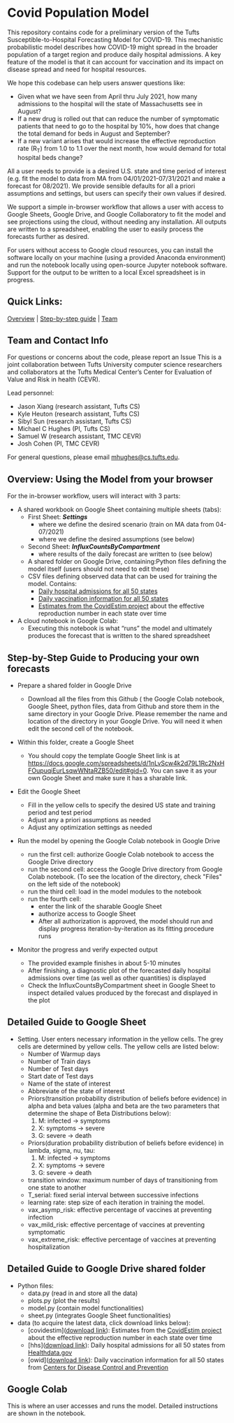 # Covid Population Model
This repository contains code for a preliminary version of the Tufts Susceptible-to-Hospital Forecasting Model for COVID-19. This mechanistic probabilistic model describes how COVID-19 might spread in the broader population of a target region and produce daily hospital admissions. A key feature of the model is that it can account for vaccination and its impact on disease spread and need for hospital resources.

We hope this codebase can help users answer questions like:
- Given what we have seen from April thru July 2021, how many admissions to the hospital will the state of Massachusetts see in August?
- If a new drug is rolled out that can reduce the number of symptomatic patients that need to go to the hospital by 10%, how does that change the total demand for beds in August and September?
- If a new variant arises that would increase the effective reproduction rate (R<sub>T</sub>) from 1.0 to 1.1 over the next month, how would demand for total hospital beds change?

All a user needs to provide is a desired U.S. state and time period of interest (e.g. fit the model to data from MA from 04/01/2021-07/31/2021 and make a forecast for 08/2021). We provide sensible defaults for all a priori assumptions and settings, but users can specify their own values if desired.

We support a simple in-browser workflow that allows a user with access to Google Sheets, Google Drive, and Google Collaboratory to fit the model and see projections using the cloud, without needing any installation. All outputs are written to a spreadsheet, enabling the user to easily process the forecasts further as desired.

For users without access to Google cloud resources, you can install the software locally on your machine (using a provided Anaconda environment) and run the notebook locally using open-source Jupyter notebook software. Support for the output to be written to a local Excel spreadsheet is in progress.

## Quick Links: 
[Overview](#overview-using-the-model-from-your-browser) | [Step-by-step guide](#step-by-step-guide-to-producing-your-own-forecasts) | [Team](#team-and-contact-info)

## Team and Contact Info

For questions or concerns about the code, please report an Issue
This is a joint collaboration between Tufts University computer science researchers and collaborators at the Tufts Medical Center’s Center for Evaluation of Value and Risk in health (CEVR).

Lead personnel:
- Jason Xiang (research assistant, Tufts CS)
- Kyle Heuton (research assistant, Tufts CS)
- Sibyl Sun (research assistant, Tufts CS)
- Michael C Hughes (PI, Tufts CS)
- Samuel W (research assistant, TMC CEVR)
- Josh Cohen (PI, TMC CEVR)

For general questions, please email mhughes@cs.tufts.edu.


## Overview: Using the Model from your browser
For the in-browser workflow, users will interact with 3 parts: 
- A shared workbook on Google Sheet containing multiple sheets (tabs):
  - First Sheet: ***Settings***
    - where we define the desired scenario (train on MA data from 04-07/2021)
    - where we define the desired assumptions (see below)
  - Second Sheet: ***InfluxCountsByCompartment***
    - where results of the daily forecast are written to (see below)
  - A shared folder on Google Drive, containing:Python files defining the model itself (users should not need to edit these)
  - CSV files defining observed data that can be used for training the model. Contains:
    - [Daily hospital admissions for all 50 states](https://healthdata.gov/api/views/g62h-syeh/rows.csv?accessType=DOWNLOAD)
    - [Daily vaccination information for all 50 states](https://data.cdc.gov/api/views/unsk-b7fc/rows.csv?accessType=DOWNLOAD)
    - [Estimates from the CovidEstim project](https://covidestim.s3.us-east-2.amazonaws.com/latest/state/estimates.csv) about the effective reproduction number in each state over time
- A cloud notebook in Google Colab:
  - Executing this notebook is what “runs” the model and ultimately produces the forecast that is written to the shared spreadsheet 


## Step-by-Step Guide to Producing your own forecasts 
- Prepare a shared folder in Google Drive 
  - Download all the files from this Github ( the Google Colab notebook, Google Sheet, python files, data from Github and store them in the same directory in your Google Drive. Please remember the name and location of the directory in your Google Drive. You will need it when edit the second cell of the notebook.

- Within this folder, create a  Google Sheet
  - You should copy the template Google Sheet link is at https://docs.google.com/spreadsheets/d/1nLvScw4k2d79L1Rc2NxHFOupuqiEurLsqwWNtaRZB50/edit#gid=0. You can save it as your own Google Sheet and make sure it has a sharable link.
- Edit the Google Sheet
  - Fill in the yellow cells to specify the desired US state and training period and test period
  - Adjust any a priori assumptions as needed
  - Adjust any optimization settings as needed
- Run the model by opening the Google Colab notebook in Google Drive
  - run the first cell: authorize Google Colab notebook to access the Google Drive directory
  - run the second cell: access the Google Drive directory from Google Colab notebook. (To see the location of the directory, check "Files" on the left side of the notebook)
  - run the third cell: load in the model modules to the notebook
  - run the fourth cell:
    - enter the link of the sharable Google Sheet
    - authorize access to Google Sheet
    - After all authorization is approved, the model should run and display progress iteration-by-iteration as its fitting procedure runs 
- Monitor the progress and verify expected output
  - The provided example finishes in about 5-10 minutes
   - After finishing, a diagnostic plot of the forecasted daily hospital admissions over time (as well as other quantities) is displayed
   - Check the InfluxCountsByCompartment sheet in Google Sheet to inspect detailed values produced by the forecast and displayed in the plot

## Detailed Guide to Google Sheet
- Setting. User enters necessary information in the yellow cells. The grey cells are determined by yellow cells. The yellow cells are listed below:
  - Number of Warmup days
  - Number of Train days
  - Number of Test days
  - Start date of Test days
  - Name of the state of interest
  - Abbreviate of the state of interest
  - Priors(transition probability distribution of beliefs before evidence) in alpha and beta values (alpha and beta are the two parameters that determine the shape of Beta Distributions below):
    1. M: infected -> symptoms
    2. X: symptoms -> severe
    3. G: severe -> death
  - Priors(duration probability distribution of beliefs before evidence) in lambda, sigma, nu, tau:
    1. M: infected -> symptoms
    2. X: symptoms -> severe
    3. G: severe -> death
  - transition window: maximum number of days of transitioning from one state to another
  - T_serial: fixed serial interval between successive infections
  - learning rate: step size of each iteration in training the model.
  - vax_asymp_risk: effective percentage of vaccines at preventing infection
  - vax_mild_risk: effective percentage of vaccines at preventing symptomatic
  - vax_extreme_risk: effective percentage of vaccines at preventing hospitalization


## Detailed Guide to Google Drive shared folder
- Python files:
  - data.py (read in and store all the data)
  - plots.py (plot the results)
  - model.py (contain model functionalities)
  - sheet.py (integrates Google Sheet functionalities)
- data (to acquire the latest data, click download links below):
  - [covidestim]([download link](https://covidestim.s3.us-east-2.amazonaws.com/latest/state/estimates.csv)): Estimates from the [CovidEstim project](https://covidestim.org/) about the effective reproduction number in each state over time
  - [hhs]([download link](https://healthdata.gov/api/views/g62h-syeh/rows.csv?accessType=DOWNLOAD)): Daily hospital admissions for all 50 states from [Healthdata.gov](https://healthdata.gov/)
  - [owid]([download link](https://data.cdc.gov/api/views/unsk-b7fc/rows.csv?accessType=DOWNLOAD)): Daily vaccination information for all 50 states from [Centers for Disease Control and Prevention](https://www.cdc.gov/)

## Google Colab
This is where an user accesses and runs the model. Detailed instructions are shown in the notebook. 

